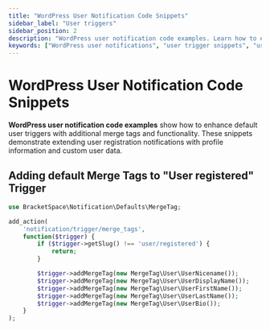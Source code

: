 ```yaml
---
title: "WordPress User Notification Code Snippets"
sidebar_label: "User triggers"
sidebar_position: 2
description: "WordPress user notification code examples. Learn how to extend user triggers with additional merge tags and user-related functionality."
keywords: ["WordPress user notifications", "user trigger snippets", "user registered notifications", "user merge tags", "WordPress user hooks", "notification examples", "user registration", "user profile notifications"]
---
```


# WordPress User Notification Code Snippets

**WordPress user notification code examples** show how to enhance default user triggers with additional merge tags and functionality. These snippets demonstrate extending user registration notifications with profile information and custom user data.

## Adding default Merge Tags to "User registered" Trigger

```php
use BracketSpace\Notification\Defaults\MergeTag;

add_action(
    'notification/trigger/merge_tags',
    function($trigger) {
        if ($trigger->getSlug() !== 'user/registered') {
            return;
        }

        $trigger->addMergeTag(new MergeTag\User\UserNicename());
        $trigger->addMergeTag(new MergeTag\User\UserDisplayName());
        $trigger->addMergeTag(new MergeTag\User\UserFirstName());
        $trigger->addMergeTag(new MergeTag\User\UserLastName());
        $trigger->addMergeTag(new MergeTag\User\UserBio());
    }
);
```